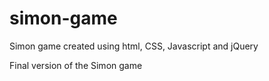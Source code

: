 # simon-game
Simon game created using html, CSS, Javascript and jQuery

Final version of the Simon game
